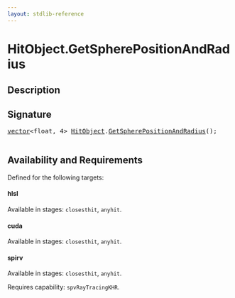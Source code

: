 ```yaml
---
layout: stdlib-reference
---
```


# HitObject\.GetSpherePositionAndRadius

## Description





## Signature 

<pre>
<a href="../vector/index.html" class="code_type">vector</a>&lt;<span class="code_keyword">float</span>, 4&gt; <a href="index.html" class="code_type">HitObject</a>.<a href="getspherepositionandradius-039hk.html">GetSpherePositionAndRadius</a>();

</pre>

## Availability and Requirements

Defined for the following targets:

#### hlsl
Available in stages: `closesthit`, `anyhit`.

#### cuda
Available in stages: `closesthit`, `anyhit`.

#### spirv
Available in stages: `closesthit`, `anyhit`.

Requires capability: `spvRayTracingKHR`.


